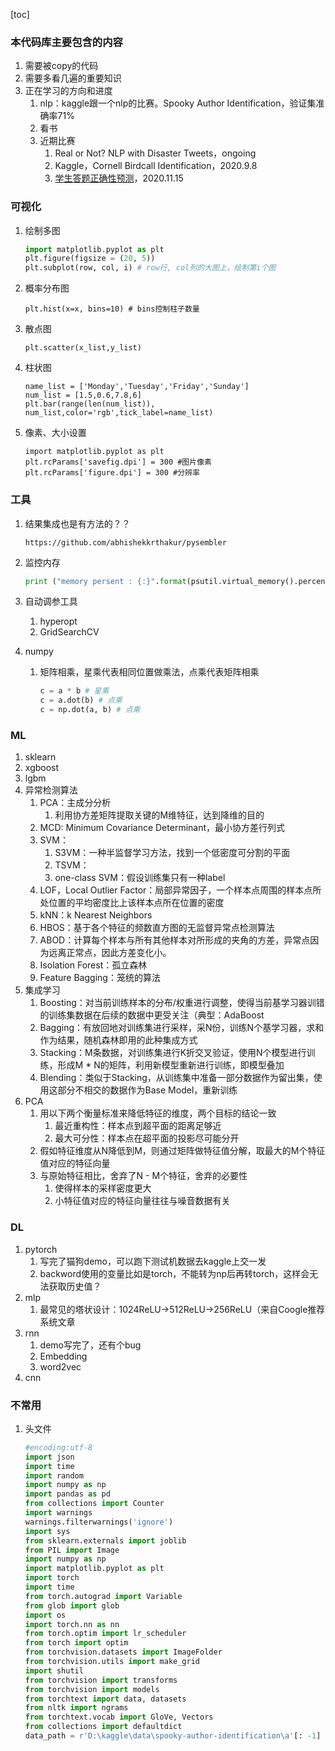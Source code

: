 [toc]

### 本代码库主要包含的内容

1. 需要被copy的代码
2. 需要多看几遍的重要知识
3. 正在学习的方向和进度
   1. nlp：kaggle跟一个nlp的比赛。Spooky Author Identification，验证集准确率71%
   2. 看书
   3. 近期比赛
      1. Real or Not? NLP with Disaster Tweets，ongoing
      2. Kaggle，Cornell Birdcall Identification，2020.9.8
      3. [学生答题正确性预测](https://www.biendata.xyz/competition/chaindream_mooccube_task2/)，2020.11.15

### 可视化

1. 绘制多图

   ```Python
   import matplotlib.pyplot as plt
   plt.figure(figsize = (20, 5))
   plt.subplot(row, col, i) # row行, col列的大图上，绘制第i个图
   ```

2. 概率分布图

   ```
   plt.hist(x=x, bins=10) # bins控制柱子数量
   ```

3. 散点图

   ```
   plt.scatter(x_list,y_list)
   ```

4. 柱状图

   ```
   name_list = ['Monday','Tuesday','Friday','Sunday']  
   num_list = [1.5,0.6,7.8,6]  
   plt.bar(range(len(num_list)), num_list,color='rgb',tick_label=name_list)  
   ```

5. 像素、大小设置

   ```
   import matplotlib.pyplot as plt
   plt.rcParams['savefig.dpi'] = 300 #图片像素
   plt.rcParams['figure.dpi'] = 300 #分辨率
   ```

### 工具

1. 结果集成也是有方法的？？

   ```url
   https://github.com/abhishekkrthakur/pysembler
   ```

2. 监控内存

   ```python
   print ("memory persent : {:}".format(psutil.virtual_memory().percent))
   ```

3. 自动调参工具

   1.  hyperopt
   2.  GridSearchCV

4. numpy

   1. 矩阵相乘，星乘代表相同位置做乘法，点乘代表矩阵相乘

      ```python
      c = a * b # 星乘
      c = a.dot(b) # 点乘
      c = np.dot(a, b) # 点乘
      ```

### ML

1. sklearn
2. xgboost
3. lgbm
4. 异常检测算法
   1. PCA：主成分分析
      1. 利用协方差矩阵提取关键的M维特征，达到降维的目的
   2. MCD: Minimum Covariance Determinant，最小协方差行列式
   3. SVM：
      1. S3VM：一种半监督学习方法，找到一个低密度可分割的平面
      2. TSVM：
      3. one-class SVM：假设训练集只有一种label
   4. LOF，Local Outlier Factor：局部异常因子，一个样本点周围的样本点所处位置的平均密度比上该样本点所在位置的密度
   5. kNN：k Nearest Neighbors
   6. HBOS：基于各个特征的频数直方图的无监督异常点检测算法
   7. ABOD：计算每个样本与所有其他样本对所形成的夹角的方差，异常点因为远离正常点，因此方差变化小。
   8. Isolation Forest：孤立森林
   9. Feature Bagging：笼统的算法
5. 集成学习
   1. Boosting：对当前训练样本的分布/权重进行调整，使得当前基学习器训错的训练集数据在后续的数据中更受关注（典型：AdaBoost
   2. Bagging：有放回地对训练集进行采样，采N份，训练N个基学习器，求和作为结果，随机森林即用的此种集成方式
   3. Stacking：M条数据，对训练集进行K折交叉验证，使用N个模型进行训练，形成M * N的矩阵，利用新模型重新进行训练，即模型叠加
   4. Blending：类似于Stacking，从训练集中准备一部分数据作为留出集，使用这部分不相交的数据作为Base Model，重新训练
6. PCA
   1. 用以下两个衡量标准来降低特征的维度，两个目标的结论一致
      1. 最近重构性：样本点到超平面的距离足够近
      2. 最大可分性：样本点在超平面的投影尽可能分开
   2. 假如特征维度从N降低到M，则通过矩阵做特征值分解，取最大的M个特征值对应的特征向量
   3. 与原始特征相比，舍弃了N - M个特征，舍弃的必要性
      1. 使得样本的采样密度更大
      2. 小特征值对应的特征向量往往与噪音数据有关

### DL

1. pytorch
   1. 写完了猫狗demo，可以跑下测试机数据去kaggle上交一发
   2. backword使用的变量比如是torch，不能转为np后再转torch，这样会无法获取历史值？
2. mlp
   1. 最常见的塔状设计：1024ReLU->512ReLU->256ReLU（来自Coogle推荐系统文章
3. rnn
   1. demo写完了，还有个bug
   2. Embedding
   3. word2vec
4. cnn

### 不常用

1. 头文件

   ```python
   #encoding:utf-8
   import json
   import time
   import random
   import numpy as np
   import pandas as pd
   from collections import Counter
   import warnings
   warnings.filterwarnings('ignore')
   import sys
   from sklearn.externals import joblib
   from PIL import Image
   import numpy as np
   import matplotlib.pyplot as plt
   import torch
   import time
   from torch.autograd import Variable
   from glob import glob
   import os
   import torch.nn as nn
   from torch.optim import lr_scheduler
   from torch import optim
   from torchvision.datasets import ImageFolder
   from torchvision.utils import make_grid
   import shutil
   from torchvision import transforms
   from torchvision import models
   from torchtext import data, datasets
   from nltk import ngrams
   from torchtext.vocab import GloVe, Vectors
   from collections import defaultdict
   data_path = r'D:\kaggle\data\spooky-author-identification\a'[: -1]
   ```

   